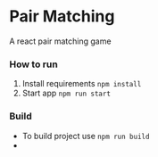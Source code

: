 # Pair Matching
A react pair matching game

### How to run
1. Install requirements `npm install`
2. Start app `npm run start`


### Build
- To build project use `npm run build`
- 